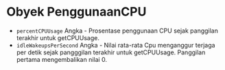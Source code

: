 # Obyek PenggunaanCPU

* `percentCPUUsage` Angka - Prosentase penggunaan CPU sejak panggilan terakhir untuk getCPUUsage.
* `idleWakeupsPerSecond` Angka - Nilai rata-rata Cpu menganggur terjaga per detik sejak pangggilan terakhir untuk getCPUUsage. Panggilan pertama mengembalikan nilai 0.